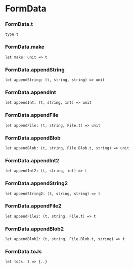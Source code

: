 # FormData




### FormData.t
  
`type t`  


### FormData.make
  
`let make: unit => t`  


### FormData.appendString
  
`let appendString: (t, string, string) => unit`  


### FormData.appendInt
  
`let appendInt: (t, string, int) => unit`  


### FormData.appendFile
  
`let appendFile: (t, string, File.t) => unit`  


### FormData.appendBlob
  
`let appendBlob: (t, string, File.Blob.t, string) => unit`  


### FormData.appendInt2
  
`let appendInt2: (t, string, int) => t`  


### FormData.appendString2
  
`let appendString2: (t, string, string) => t`  


### FormData.appendFile2
  
`let appendFile2: (t, string, File.t) => t`  


### FormData.appendBlob2
  
`let appendBlob2: (t, string, File.Blob.t, string) => t`  


### FormData.toJs
  
`let toJs: t => {..}`  

